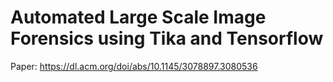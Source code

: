 # Automated Large Scale Image Forensics using Tika and Tensorflow

Paper: https://dl.acm.org/doi/abs/10.1145/3078897.3080536
